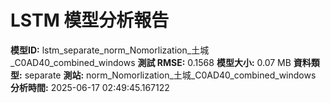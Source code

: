 # LSTM 模型分析報告
**模型ID:** lstm_separate_norm_Nomorlization_土城_C0AD40_combined_windows
**測試 RMSE:** 0.1568
**模型大小:** 0.07 MB
**資料類型:** separate
**測站:** norm_Nomorlization_土城_C0AD40_combined_windows
**分析時間:** 2025-06-17 02:49:45.167122
